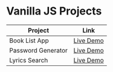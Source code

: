 # Vanilla JS Projects

| Project            | Link                                                                                           |
| ------------------ | ---------------------------------------------------------------------------------------------- |
| Book List App      | <html><a href="https://booklistproject.netlify.app/" target="_blank">Live Demo</a></html>      |
| Password Generator | <html><a href="https://passwordgeneratorapp.netlify.app/" target="_blank">Live Demo</a></html> |
| Lyrics Search      | <html><a href="https://lyrics-search-project.netlify.app" target="_blank">Live Demo</a></html> |
